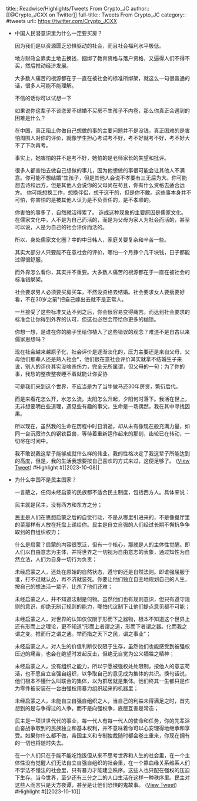 title:: Readwise/Highlights/Tweets From Crypto_JC
author:: [[@Crypto_JCXX on Twitter]]
full-title:: Tweets From Crypto_JC
category:: #tweets
url:: https://twitter.com/Crypto_JCXX
- 中国人民潜意识里为什么一定要买房？
  
  因为我们是以资源匮乏恐惧驱动的社会，而且社会福利水平极低。
  
  地方财政全靠卖土地去换钱，捆绑了教育资格与落户资格，又逼得人们不得不买，然后推动经济发展。
  
  大多数人痛苦的根源都在于一直在被社会的标准所绑架，就这么一句很普通的话，很多人可能不能理解。
  
  不信的话你可以试想一下
  
  如果说你这辈子不谈恋爱不结婚不买房不生孩子不内卷，那么你真正会遇到的困难是什么？
  
  在中国，真正阻止你做自己想做的事的主要问题并不是没钱，真正困难的是害怕周围人对你的评价，就像学生担心考试考不好，考不好就考不好，考不好大不了下次再考。
  
  事实上，她害怕的并不是考不好，她怕的是老师家长的失望和批评。
  
  很多人都害怕去做自己想做的事儿，因为他想做的事很可能会让其他人不满意。你可能不想结婚“生孩子，但是其他人会说不孝要有三无后为大。你可能想去诗和远方，但是其他人会说你的父母尚在苟且，你有什么资格去适合远方。
  你可能想换工作，想换伴侣，想干这干的，但是你不敢。这些事本身并不可怕，你害怕的是被其他人认为是不负责任的，是不孝顺的。
  
  你害怕的事多了，自然就活得累了。
  造成这种现象的主要原因是儒家文化。
  在儒家文化中，人不是为自己而活的，而是为父母为家人为社会而活的，甚至可以说，人是为自己的社会评价而活的。
  
  所以，身处儒家文化圈？中的中日韩人，家庭关要复杂和辛苦一些。
  
  其实大部分人只要能不在意社会的评价，哪怕一个月挣个几干块钱，日子都能过得很舒服。
  
  而外界怎么看你，其实并不重要。大多数人痛苦的根源都在于一直在被社会的标准错绑架。
  
  社会要求男人必须要买房买车，不然没资格去结婚。社会要求女人要瘦要好看，不在30岁之前°把自己嫁出去就不是正常人。
  
  一旦接受了这些标准又达不到之后，你会很容易变得痛苦。而达到社会要求的标准会让你得到外界的认可，但这也必然会带给你更多的枷锁。
  
  你想一想，是谁在你的脑子里给你植入了这些错误的观念？难道不是自古以来儒家思想吗？
  
  现在社会越来越原子化，社会评价是逐渐淡化的，压力主要还是来自父母，父母他们那辈人还是熟人社会°，他们很在意社会评价其实就拿不结婚生子来说，别人的评价其实没啥杀伤力，完全无所属谓，但父母的一句：为了你的事，我愁的整夜整夜睡不着就能让你妥协
  
  可是我们来到这个世界，不应当是为了当牛做马还30年房贷，繁衍后代。
  
  而是来看花怎么开，水怎么流。太阳怎么升起，夕阳何时落下。我活在世上，无非想要明白些道理，遇见些有趣的事父。生命是一场偶然，我在其中寻找因果。
  
  所以现在，虽然我的生命在历程中时日消逝，却从未有像现在般充满力量，如同一台沉寂许久的钢铁巨兽，等待着重新运作起来的那刻，齿轮已在转动，一切尽在时间中。
  
  我不敢说我这辈子能够成就什么样的伟业，我的性格决定了我这辈子所能达到的高度，但是，我的生活我想要按自己喜欢的方式来过，这便足够了。 ([View Tweet](https://twitter.com/Crypto_JCXX/status/1710459628029653024)) #Highlight #[[2023-10-08]]
- 为什么中国不是民主国家？
  
  一言蔽之，任何未经启蒙的民族都不适合民主制度，包括西方人。具体来说：
  
  民主就是民主，没有西方和东方之分；
  
  民主是人们在思想启蒙之后的自觉行动，不是从哪里引进来的，不是像餐厅里的菜那样有人放在托盘上递给你。民主是自立自强的人们经过长期不懈抗争争取到的自组织权力；
  
  什么是启蒙？启蒙的内容很宽泛，但有一个核心，那就是人的主体性觉醒。即人们以自由意志为主体，并将世界之一切视为自由意志的表象，通过知性为自然立法，人们为自身一切行为负责；
  
  未经启蒙之人，还处在原始的自然状态，遵守的还是自然法则。即谁强屈服于谁，打不过就认怂，再不济就装死。你要让他们独立自主地规划自己的人生，按自己的想法活一辈子，比杀了他们还难；
  
  未经启蒙之人，并不知道法制是何物。虽然他们也有规则意识，但只有遵守规则的意识，却绝无制订规则的能力，哪怕代议制下让他们提点意见都不可能；
  
  未经启蒙之人，对世界的认知仅仅限于形而下之器物，根本不知道这个世界上还有形而上之理论，更不知道“形而上者谓之道，形而下者谓之器。化而我之谓之变。推而行之谓之通。举而措之天下之民，谓之事业”；
  
  未经启蒙之人，对人生的价值判断仅仅限于生存，虽然他们也能感受到被强权压迫的痛苦，也会在绝望时发起反击，但绝无自觉为公义牺牲之精神；
  
  未经启蒙之人，没有组织之能力，所以宁愿被强权处处限制，按他人的意志苟活，也不愿自立自强自组织，以争取自己的意见成为集体的共识。换句话说，他们根本不懂什么叫联合的集体，以为群居就是集体。他们终其一生都只是作为零件被安装在一台由强权用暴力组织起来的机器里；
  
  未经启蒙之人，未能自立自强自组织之人，当自己的利益未得满足之时，首先想到的是与争得过的人争，而不是向强权争，底层互害是常态；
  
  民主是一项世世代代的事业，每一代人有每一代人的使命和任务，你的先辈浴血奋战争取到的民族独立和基本权利，并不意味着你可以心安理得地继承和享受。如果你什么都不做，帝国主义和专制独裁随时都会卷土重来，你现在拥有的一切也将随时失去。
  
  在一个人们只在乎能不能吃饱饭但从来不思考世界和人生的社会里，在一个主体性没有觉醒人们无法自立自强自组织的社会里，在一个靠血缘关系维系人们不学法不懂法的社会里，只有暴力才能建立秩序。这些人也只配在强权的压迫下生存。当今世界，至少还有三分之二的人口生活在这样一种秩序里。民主对这些人而言只是天方夜谭，甚至是让他们恐惧的鬼故事。 ([View Tweet](https://twitter.com/Crypto_JCXX/status/1711555175402655808)) #Highlight #[[2023-10-10]]